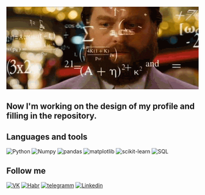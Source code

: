 <p align="center">
  <img src="https://github.com/SergioKramer/SergioKramer/blob/main/assets/datas_ez2C6sq.gif?raw=true" alt="Header"/>
</p>

## Now I'm working on the design of my profile and filling in the repository.

## Languages and tools
![Python](https://img.shields.io/badge/-Python-C0C0C0?style=for-the-badge&logo=python)
![Numpy](https://img.shields.io/badge/-numpy-C0C0C0?style=for-the-badge&logo=numpy)
![pandas](https://img.shields.io/badge/-Pandas-C0C0C0?style=for-the-badge&logo=pandas)
![matplotlib](https://img.shields.io/badge/-matplotlib-C0C0C0?style=for-the-badge&logo=python)
![scikit-learn](https://img.shields.io/badge/-scikitlearn-C0C0C0?style=for-the-badge&logo=scikit-learn)
![SQL](https://img.shields.io/badge/-SQL-C0C0C0?style=for-the-badge&logo=mysql&logoColor=000000)

## Follow me
[![VK](https://img.shields.io/badge/-VK-C0C0C0?style=for-the-badge&logo=vk)](https://vk.com/kramer_sergei)
[![Habr](https://img.shields.io/badge/-Habr-C0C0C0?style=for-the-badge&logo=habr)](https://career.habr.com/sergiokramer)
[![telegramm](https://img.shields.io/badge/-telegram-C0C0C0?style=for-the-badge&logo=telegram)](https://tlgg.ru/Kramer_Sergei)
[![Linkedin](https://img.shields.io/badge/-linkedin-C0C0C0?style=for-the-badge&logo=linkedin)](https://www.linkedin.com/in/sergei-kramer-63935a219/)
